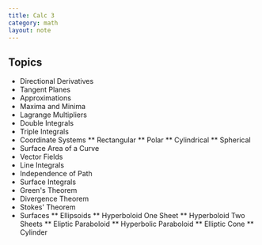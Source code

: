 ```yaml
---
title: Calc 3
category: math
layout: note
---
```


## Topics
* Directional Derivatives
* Tangent Planes
* Approximations
* Maxima and Minima
* Lagrange Multipliers
* Double Integrals
* Triple Integrals
* Coordinate Systems
** Rectangular
** Polar
** Cylindrical
** Spherical
* Surface Area of a Curve
* Vector Fields
* Line Integrals
* Independence of Path
* Surface Integrals
* Green's Theorem
* Divergence Theorem
* Stokes' Theorem
* Surfaces
** Ellipsoids
** Hyperboloid One Sheet
** Hyperboloid Two Sheets
** Eliptic Paraboloid
** Hyperbolic Paraboloid
** Elliptic Cone
** Cylinder
